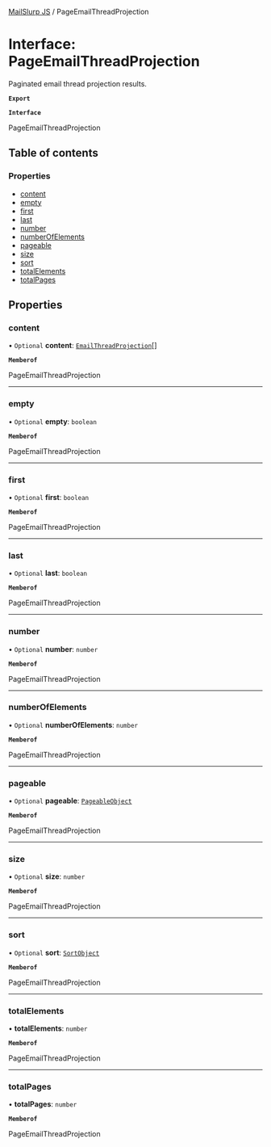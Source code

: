 [MailSlurp JS](../README.md) / PageEmailThreadProjection

# Interface: PageEmailThreadProjection

Paginated email thread projection results.

**`Export`**

**`Interface`**

PageEmailThreadProjection

## Table of contents

### Properties

- [content](PageEmailThreadProjection.md#content)
- [empty](PageEmailThreadProjection.md#empty)
- [first](PageEmailThreadProjection.md#first)
- [last](PageEmailThreadProjection.md#last)
- [number](PageEmailThreadProjection.md#number)
- [numberOfElements](PageEmailThreadProjection.md#numberofelements)
- [pageable](PageEmailThreadProjection.md#pageable)
- [size](PageEmailThreadProjection.md#size)
- [sort](PageEmailThreadProjection.md#sort)
- [totalElements](PageEmailThreadProjection.md#totalelements)
- [totalPages](PageEmailThreadProjection.md#totalpages)

## Properties

### content

• `Optional` **content**: [`EmailThreadProjection`](EmailThreadProjection.md)[]

**`Memberof`**

PageEmailThreadProjection

___

### empty

• `Optional` **empty**: `boolean`

**`Memberof`**

PageEmailThreadProjection

___

### first

• `Optional` **first**: `boolean`

**`Memberof`**

PageEmailThreadProjection

___

### last

• `Optional` **last**: `boolean`

**`Memberof`**

PageEmailThreadProjection

___

### number

• `Optional` **number**: `number`

**`Memberof`**

PageEmailThreadProjection

___

### numberOfElements

• `Optional` **numberOfElements**: `number`

**`Memberof`**

PageEmailThreadProjection

___

### pageable

• `Optional` **pageable**: [`PageableObject`](PageableObject.md)

**`Memberof`**

PageEmailThreadProjection

___

### size

• `Optional` **size**: `number`

**`Memberof`**

PageEmailThreadProjection

___

### sort

• `Optional` **sort**: [`SortObject`](SortObject.md)

**`Memberof`**

PageEmailThreadProjection

___

### totalElements

• **totalElements**: `number`

**`Memberof`**

PageEmailThreadProjection

___

### totalPages

• **totalPages**: `number`

**`Memberof`**

PageEmailThreadProjection
